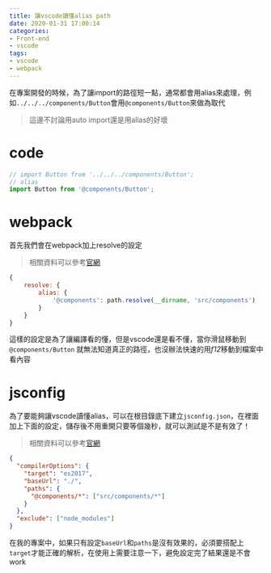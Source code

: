 ```yaml
---
title: 讓vscode讀懂alias path
date: 2020-01-31 17:00:14
categories:
- Front-end
- vscode
tags:
- vscode
- webpack
---
```


在專案開發的時候，為了讓import的路徑短一點，通常都會用alias來處理，例如`../../../components/Button`會用`@components/Button`來做為取代

> 這邊不討論用auto import還是用alias的好壞

<!-- more -->

# code

```javascript
// import Button from '../../../components/Button';
// alias
import Button from '@components/Button';
```

# webpack

首先我們會在webpack加上resolve的設定

> 相關資料可以參考[官網](https://webpack.js.org/configuration/resolve/)

```javascript
{
	resolve: {
		alias: {
			'@components': path.resolve(__dirname, 'src/components')
		}
	}
}
```

這樣的設定是為了讓編譯看的懂，但是vscode還是看不懂，當你滑鼠移動到 `@components/Button` 就無法知道真正的路徑，也沒辦法快速的用*f12*移動到檔案中看內容

# jsconfig

為了要能夠讓vscode讀懂alias，可以在根目錄底下建立`jsconfig.json`，在裡面加上下面的設定，儲存後不用重開只要等個幾秒，就可以測試是不是有效了！

> 相關資料可以參考[官網](https://code.visualstudio.com/docs/languages/jsconfig)

```json
{
  "compilerOptions": {
    "target": "es2017",
    "baseUrl": "./",
    "paths": {
      "@components/*": ["src/components/*"]
    }
  },
  "exclude": ["node_modules"]
}
```

在我的專案中，如果只有設定`baseUrl`和`paths`是沒有效果的，必須要搭配上`target`才能正確的解析，在使用上需要注意一下，避免設定完了結果還是不會work